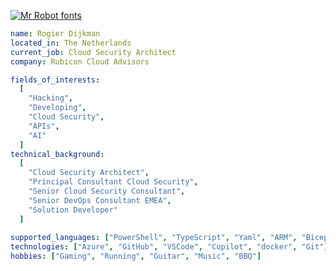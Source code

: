 [![Mr Robot fonts](https://see.fontimg.com/api/renderfont4/g123/eyJyIjoiZnMiLCJoIjoxNzEsInciOjI2MjUsImZzIjo2NSwiZmdjIjoiIzZGMTExMSIsImJnYyI6IiMwODAwMDAiLCJ0IjoxfQ/UiBvIGcgaSBlIHIgIEQgaSBqIGsgbSBhIG4/mrrobot.png)](https://www.fontspace.com/category/mr-robot)


```yml
name: Rogier Dijkman
located_in: The Netherlands
current_job: Cloud Security Architect
company: Rubicon Cloud Advisors

fields_of_interests:
  [
    "Hacking",
    "Developing",
    "Cloud Security",
    "APIs",
    "AI"
  ]
technical_background:
  [
    "Cloud Security Architect",
    "Principal Consultant Cloud Security",
    "Senior Cloud Security Consultant",
    "Senior DevOps Consultant EMEA",
    "Solution Developer"
  ]
  
supported_languages: ["PowerShell", "TypeScript", "Yaml", "ARM", "Bicep", "KQL", "Terraform"]
technologies: ["Azure", "GitHub", "VSCode", "Copilot", "docker", "Git"]
hobbies: ["Gaming", "Running", "Guitar", "Music", "BBQ"]
```
